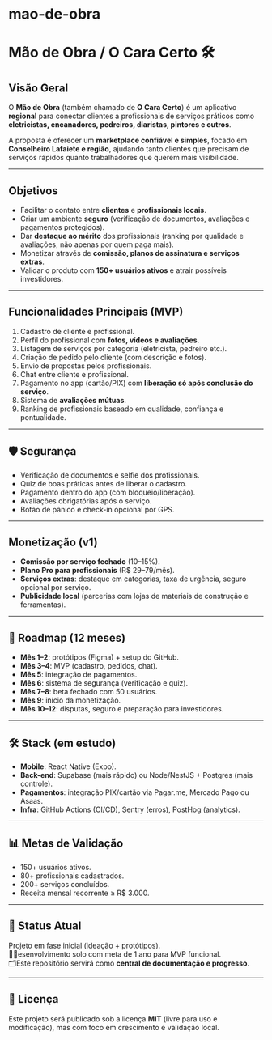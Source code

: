 # mao-de-obra
# Mão de Obra / O Cara Certo 🛠️

##  Visão Geral
O **Mão de Obra** (também chamado de **O Cara Certo**) é um aplicativo **regional** para conectar clientes a profissionais de serviços práticos como **eletricistas, encanadores, pedreiros, diaristas, pintores e outros**.  

A proposta é oferecer um **marketplace confiável e simples**, focado em **Conselheiro Lafaiete e região**, ajudando tanto clientes que precisam de serviços rápidos quanto trabalhadores que querem mais visibilidade.

---

##  Objetivos
- Facilitar o contato entre **clientes** e **profissionais locais**.
- Criar um ambiente **seguro** (verificação de documentos, avaliações e pagamentos protegidos).
- Dar **destaque ao mérito** dos profissionais (ranking por qualidade e avaliações, não apenas por quem paga mais).
- Monetizar através de **comissão, planos de assinatura e serviços extras**.
- Validar o produto com **150+ usuários ativos** e atrair possíveis investidores.

---

##  Funcionalidades Principais (MVP)
1. Cadastro de cliente e profissional.
2. Perfil do profissional com **fotos, vídeos e avaliações**.
3. Listagem de serviços por categoria (eletricista, pedreiro etc.).
4. Criação de pedido pelo cliente (com descrição e fotos).
5. Envio de propostas pelos profissionais.
6. Chat entre cliente e profissional.
7. Pagamento no app (cartão/PIX) com **liberação só após conclusão do serviço**.
8. Sistema de **avaliações mútuas**.
9. Ranking de profissionais baseado em qualidade, confiança e pontualidade.

---

## 🛡 Segurança
- Verificação de documentos e selfie dos profissionais.
- Quiz de boas práticas antes de liberar o cadastro.
- Pagamento dentro do app (com bloqueio/liberação).
- Avaliações obrigatórias após o serviço.
- Botão de pânico e check-in opcional por GPS.

---

##  Monetização (v1)
- **Comissão por serviço fechado** (10–15%).  
- **Plano Pro para profissionais** (R$ 29–79/mês).  
- **Serviços extras**: destaque em categorias, taxa de urgência, seguro opcional por serviço.  
- **Publicidade local** (parcerias com lojas de materiais de construção e ferramentas).  

---

## 📅 Roadmap (12 meses)
- **Mês 1–2**: protótipos (Figma) + setup do GitHub.  
- **Mês 3–4**: MVP (cadastro, pedidos, chat).  
- **Mês 5**: integração de pagamentos.  
- **Mês 6**: sistema de segurança (verificação e quiz).  
- **Mês 7–8**: beta fechado com 50 usuários.  
- **Mês 9**: início da monetização.  
- **Mês 10–12**: disputas, seguro e preparação para investidores.  

---

## 🛠️ Stack (em estudo)
- **Mobile**: React Native (Expo).  
- **Back-end**: Supabase (mais rápido) ou Node/NestJS + Postgres (mais controle).  
- **Pagamentos**: integração PIX/cartão via Pagar.me, Mercado Pago ou Asaas.  
- **Infra**: GitHub Actions (CI/CD), Sentry (erros), PostHog (analytics).  

---

## 📊 Metas de Validação
- 150+ usuários ativos.  
- 80+ profissionais cadastrados.  
- 200+ serviços concluídos.  
- Receita mensal recorrente ≥ R$ 3.000.  

---

## 📣 Status Atual
 Projeto em fase inicial (ideação + protótipos).  
👨‍💻esenvolvimento solo com meta de 1 ano para MVP funcional.  
🗂Este repositório servirá como **central de documentação e progresso**.  

---

## 📄 Licença
Este projeto será publicado sob a licença **MIT** (livre para uso e modificação), mas com foco em crescimento e validação local.  
